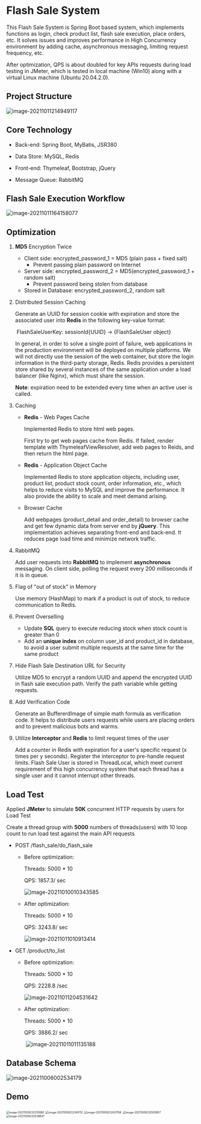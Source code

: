 # Flash Sale System

This Flash Sale System is Spring Boot based system, which implements functions as login, check product list, flash sale execution, place orders, etc. It solves issues and improves performance in High Concurrency environment by adding cache, asynchronous messaging, limiting request frequency, etc. 

After optimization, QPS is about doubled for key APIs requests during load testing in JMeter, which is tested in local machine (Win10) along with a virtual Linux machine (Ubuntu 20.04.2.0).

## Project Structure

![image-20211011214949117](ReadMe/image-20211011214949117.png) 

## Core Technology

- Back-end: Spring Boot, MyBatis, JSR380

- Data Store: MySQL, Redis

- Front-end: Thymeleaf, Bootstrap, jQuery

- Message Queue: RabbitMQ


## Flash Sale Execution Workflow

 ![image-20211011164158077](ReadMe/image-20211011164158077.png) 

## Optimization

1. **MD5** Encryption Twice

   - Client side: encrypted_password_1 = MD5 (plain pass + fixed salt)
     - Prevent passing plain password on Internet
   - Server side: encrypted_password_2 = MD5(encrypted_password_1 + random salt)
     - Prevent password being stolen from database
   - Stored in Database: encrypted_password_2, random salt

2. Distributed Session Caching

   Generate an UUID for session cookie with expiration and store the associated user into **Redis** in the following key-value format:

   ​		FlashSaleUserKey: sessionId{UUID}  -> {FlashSaleUser object}

   In general, in order to solve a single point of failure, web applications in the production environment will be deployed on multiple platforms. We will not directly use the session of the web container, but store the login information in the third-party storage, Redis. Redis provides a persistent store shared by several instances of the same application under a load balancer (like Nginx), which must share the session.

   **Note**: expiration need to be extended every time when an active user is called.

3. Caching

   - **Redis** - Web Pages Cache

     Implemented Redis to store html web pages.

     First try to get web pages cache from Redis. If failed, render template with ThymeleafViewResolver, add web pages to Reids, and then return the html page.

   - **Redis** - Application Object Cache

     Implemented Redis to store application objects, including user, product list, product stock count, order information, etc., which helps to reduce visits to MySQL and improve the performance. It also provide the ability to scale and meet demand arising.

   - Browser Cache

     Add webpages (product_detail and order_detail) to browser cache and get few dynamic data from server end by **jQuery**. This implementation achieves separating front-end and back-end. It reduces page load time and minimize network traffic.

4. RabbitMQ

   Add user requests into **RabbitMQ** to implement **asynchronous** messaging. On client side, polling the request every 200 milliseconds if it is in queue.

5. Flag of "out of stock" in Memory

   Use memory (HashMap) to mark if a product is out of stock, to reduce communication to Redis.

6. Prevent Overselling

   - Update **SQL** query to execute reducing stock when stock count is greater than 0
   - Add an **unique index** on column user_id and product_id in database, to avoid a user submit multiple requests at the same time for the same product

7. Hide Flash Sale Destination URL for Security

   Utilize MD5 to encrypt a random UUID and append the encrypted UUID in flash sale execution path. Verify the path variable while getting requests.

8. Add Verification Code

   Generate an BuffererdImage of simple math formula as verification code. It helps to distribute users requests while users are placing orders and to prevent malicious bots and warms.

9. Utilize **Interceptor** and **Redis** to limit request times of the user 

   Add a counter in Redis with expiration for a user's specific request (x times per y seconds). Register the interceptor to pre-handle request limits. Flash Sale User is stored in ThreadLocal, which meet current requirement of this high concurrency system that each thread has a single user and it cannot interrupt other threads.

## Load Test

Applied **JMeter** to simulate **50K** concurrent HTTP requests by users for Load Test

Create a thread group with **5000** numbers of threads(users) with 10 loop count to run load test against the main API requests

- POST /flash_sale/do_flash_sale

  - Before optimization:

    Threads: 5000 * 10

    QPS: 1857.3/ sec

    ![image-20211010010343585](ReadMe/image-20211010010343585.png)

  - After optimization:

    Threads: 5000 * 10

    QPS: 3243.8/ sec 

    ![image-20211011010913414](ReadMe/image-20211011010913414.png) 

- GET /product/to_list

  - Before optimization:

    Threads: 5000 * 10

    QPS: 2228.8 /sec

    ![image-20211011204531642](ReadMe/image-20211011204531642.png)

  

  - After optimization:

    Threads: 5000 * 10

    QPS: 3886.2/ sec

    ​	![image-20211011011135188](ReadMe/image-20211011011135188.png) 

## Database Schema

![image-20211006002534179](ReadMe/image-20211006002534179.png) 

## Demo

<img src="ReadMe/image-20211009232310880.png" alt="image-20211009232310880" style="zoom:50%;" /> 

<img src="ReadMe/image-20211009232345112.png" alt="image-20211009232345112" style="zoom:50%;" /> 

 <img src="ReadMe/image-20211009232431158.png" alt="image-20211009232431158" style="zoom:50%;" /> 

 <img src="ReadMe/image-20211009232505857.png" alt="image-20211009232505857" style="zoom:50%;" />

 <img src="ReadMe/image-20211009232539647.png" alt="image-20211009232539647" style="zoom:50%;" />